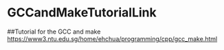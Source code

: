 # GCCandMakeTutorialLink
##Tutorial for the GCC and make 
https://www3.ntu.edu.sg/home/ehchua/programming/cpp/gcc_make.html

